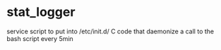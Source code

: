 # stat_logger
service script to put into /etc/init.d/
C code that daemonize a call to the bash script every 5min
